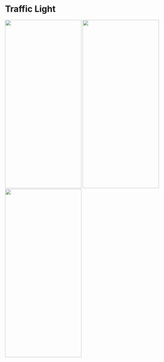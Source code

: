 # Traffic Light

<img src="https://github.com/ice43/TrafficLight/assets/92436401/b9767695-b50e-463d-8d10-9dd26f845fb5" width="250" height="550"/>
<img src="https://github.com/ice43/TrafficLight/assets/92436401/55875de4-4005-4640-a01d-e100cc199e54" width="250" height="550"/>
<img src="https://github.com/ice43/TrafficLight/assets/92436401/4b9e0331-684f-425d-8da0-31de30e85d2b" width="250" height="550"/>

